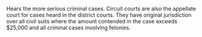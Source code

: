Hears the more serious criminal cases. Circuit courts are also the appellate court for cases heard in the district courts. They have original jurisdiction over all civil suits where the amount contended in the case exceeds $25,000 and all criminal cases involving felonies.
